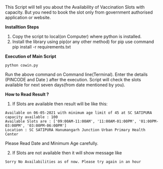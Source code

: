 This Script will tell you about the Availability of Vaccination Slots with capacity. But you need to book the slot only from government authorised application or website.

**Installtion Steps**
1. Copy the script to local(on Computer) where python is installed.
2. Install the library using pip(or any other method) for pip use command pip install -r requirements.txt

**Execution of Main Script**

    python cowin.py

Run the above command on Command line(Terminal). Enter the details (PINCODE and Date ) after the execution. Script will check the slots available for next seven days(from date mentioned by you). 

**How to Read Result ?**


1. If Slots are available then result will be like this:

```
Available on 06-05-2021 with minimum age limit of 45 at SC SATIPURA capacity available : 100
Available Slots are : ['09:00AM-11:00AM', '11:00AM-01:00PM', '01:00PM-03:00PM', '03:00PM-06:00PM']
Location : SC SATIPURA Hanumangarh Junction Urban Primary Health Center
```
Please Read Date and Minimum Age carefully.

2. If Slots are not available then it will show message like

```
Sorry No Availabilities as of now. Please try again in an hour
```
